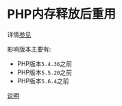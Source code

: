 # PHP内存释放后重用

详情[参见](http://cve.mitre.org/cgi-bin/cvename.cgi?name=CVE-2014-8142)

影响版本主要有:

- PHP版本`5.4.36`之前
- PHP版本`5.5.20`之前
- PHP版本`5.6.4`之前

[说明](http://nmap.cc/jsjl/196.html)